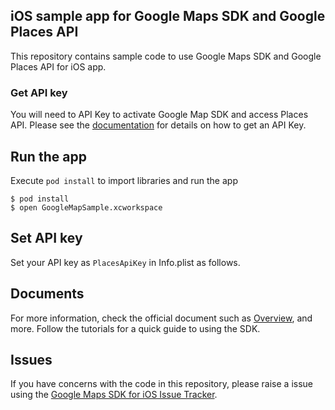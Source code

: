 ## iOS sample app for Google Maps SDK and Google Places API

This repository contains sample code to use Google Maps SDK and Google Places API for iOS app.

### Get API key
You will need to API Key to activate Google Map SDK and access Places API. 
Please see the [documentation](https://developers.google.com/places/ios-api/start#get-key)
for details on how to get an API Key.

## Run the app
Execute `pod install` to import libraries and run the app

```
$ pod install
$ open GoogleMapSample.xcworkspace
```

## Set API key
Set your API key as `PlacesApiKey` in Info.plist as follows.

## Documents
For more information, check the official document such as 
[Overview](https://developers.google.com/maps/documentation/ios-sdk/intro),
and more. Follow the tutorials for a quick guide to using the SDK.

## Issues

If you have concerns with the code in this repository, please raise a issue using the 
[Google Maps SDK for iOS Issue Tracker](https://developers.google.com/maps/documentation/ios-sdk/support#issue-tracker).


